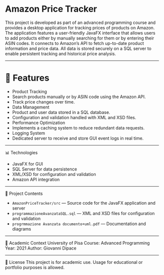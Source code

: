 # Amazon Price Tracker
This project is developed as part of an advanced programming course and provides a desktop application for tracking prices of products on Amazon. The application features a user-friendly JavaFX interface that allows users to add products either by manually searching for them or by entering their ASIN codes. It connects to Amazon’s API to fetch up-to-date product information and price data. All data is stored securely on a SQL server to enable persistent tracking and historical price analysis.

---

# 📌 Features
- Product Tracking
- Search products manually or by ASIN code using the Amazon API.
- Track price changes over time.
- Data Management
- Product and user data stored in a SQL database.
- Configuration and validation handled with XML and XSD files.
- Performance Optimization
- Implements a caching system to reduce redundant data requests.
- Logging System
- Dedicated server to receive and store GUI event logs in real time.

---

📊 Technologies
- JavaFX for GUI
- SQL Server for data persistence
- XML/XSD for configuration and validation
- Amazon API integration

---

📂 Project Contents
- `AmazonPriceTracker/src` — Source code for the JavaFX application and server
- `programmazioneAvanzataSQL.sql` — XML and XSD files for configuration and validation
- `progrmmazione Avanzata documento+uml.pdf` — Documentation and diagrams

---

🏫 Academic Context
University of Pisa
Course: Advanced Programming
Year: 2021
Author: Giovanni Dipace

---

📄 License
This project is for academic use. Usage for educational or portfolio purposes is allowed.
